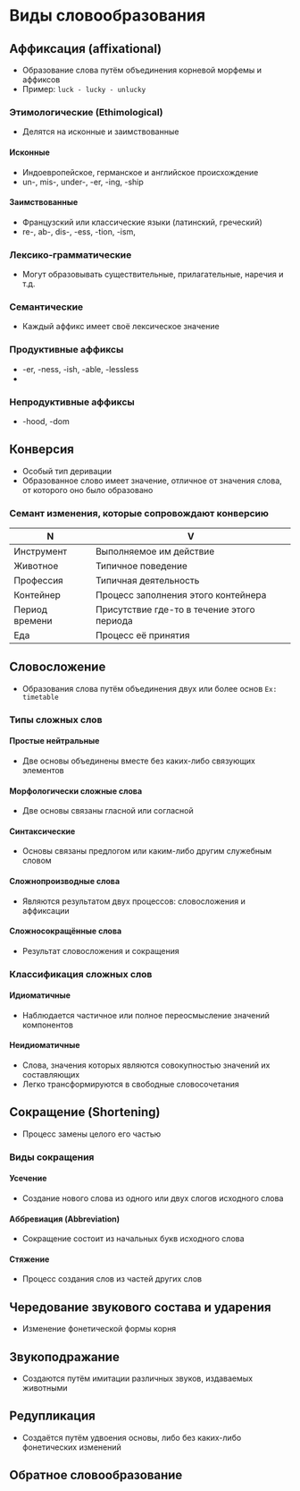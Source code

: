 # Виды словообразования
## Аффиксация (affixational)
- Образование слова путём объединения корневой морфемы и аффиксов
- Пример: `luck - lucky - unlucky`
### Этимологические (Ethimological)
- Делятся на исконные и заимствованные
#### Исконные
- Индоевропейское, германское и английское происхождение
- un-, mis-, under-, -er, -ing, -ship
#### Заимствованные
- Французский или классические языки (латинский, греческий)
- re-, ab-, dis-, -ess, -tion, -ism,
### Лексико-грамматические
- Могут образовывать существительные, прилагательные, наречия и т.д.
### Семантические
- Каждый аффикс имеет своё лексическое значение
### Продуктивные аффиксы
- -er, -ness, -ish, -able, -lessless
- 
### Непродуктивные аффиксы
- -hood, -dom
## Конверсия
- Особый тип деривации
- Образованное слово имеет значение, отличное от значения слова, от которого оно было образовано
### Семант изменения, которые сопровождают конверсию
N | V
----- | -----
Инструмент | Выполняемое им действие
Животное | Типичное поведение
Профессия | Типичная деятельность
Контейнер | Процесс заполнения этого контейнера
Период времени | Присутствие где-то в течение этого периода
Еда | Процесс её принятия

## Словосложение
- Образования слова путём объединения двух или более основ
`Ex: timetable`
### Типы сложных слов
#### Простые нейтральные
- Две основы объединены вместе без каких-либо связующих элементов
#### Морфологически сложные слова
- Две основы связаны гласной или согласной
#### Синтаксические
- Основы связаны предлогом или каким-либо другим служебным словом
#### Сложнопроизводные слова
- Являются результатом двух процессов: словосложения и аффиксации
#### Сложносокращённые слова
- Результат словосложения и сокращения
### Классификация сложных слов
#### Идиоматичные
- Наблюдается частичное или полное переосмысление значений компонентов
#### Неидиоматичные
- Слова, значения которых являются совокупностью значений их составляющих
- Легко трансформируются в свободные словосочетания
## Сокращение (Shortening) 
- Процесс замены целого его частью
### Виды сокращения
#### Усечение
- Создание нового слова из одного или двух слогов исходного слова
#### Аббревиация (Abbreviation)
- Сокращение состоит из начальных букв исходного слова
#### Стяжение
- Процесс создания слов из частей других слов
## Чередование звукового состава и ударения
- Изменение фонетической формы корня
## Звукоподражание
- Создаются путём имитации различных звуков, издаваемых животными 
## Редупликация
- Создаётся путём удвоения основы, либо без каких-либо фонетических изменений
## Обратное словообразование 